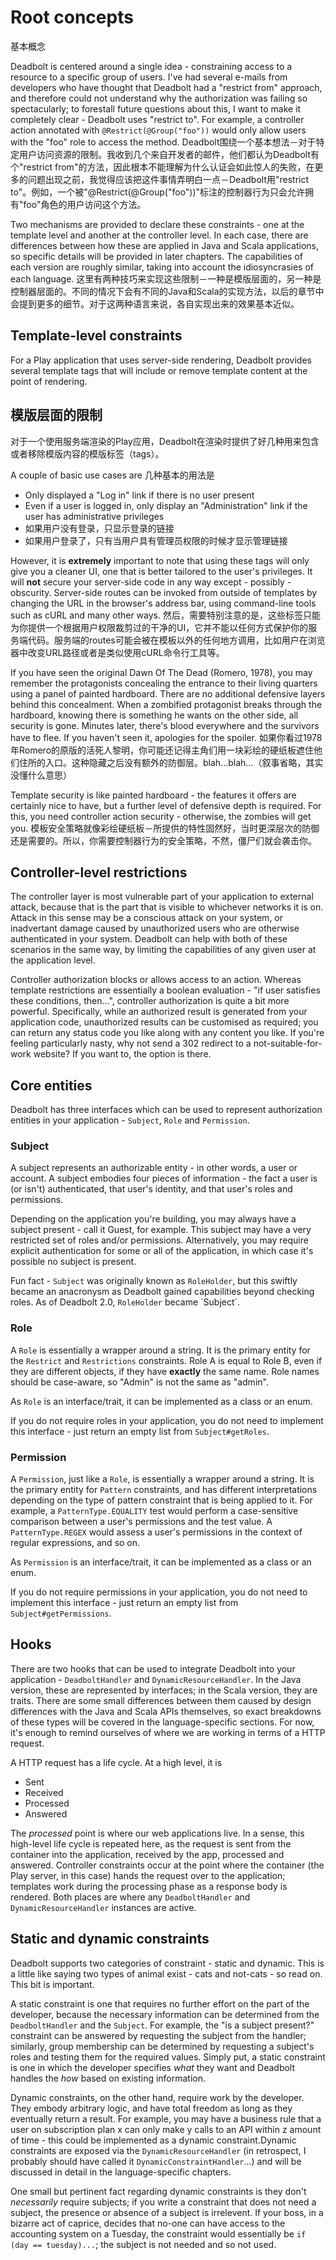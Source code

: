# Root concepts
基本概念

Deadbolt is centered around a single idea - constraining access to a resource to a specific group of users.  I've had several e-mails from developers who have thought that Deadbolt had a "restrict from" approach, and therefore could not understand why the authorization was failing so spectacularly; to forestall future questions about this, I want to make it completely clear - Deadbolt uses "restrict to".  For example, a controller action annotated with `@Restrict(@Group("foo"))` would only allow users with the "foo" role to access the method.
Deadbolt围绕一个基本想法－对于特定用户访问资源的限制。我收到几个来自开发者的邮件，他们都认为Deadbolt有个"restrict from"的方法，因此根本不能理解为什么认证会如此惊人的失败，在更多的问题出现之前，我觉得应该把这件事情弄明白一点－Deadbolt用"restrict to"。例如，一个被"@Restrict(@Group("foo"))"标注的控制器行为只会允许拥有"foo"角色的用户访问这个方法。

Two mechanisms are provided to declare these constraints - one at the template level and another at the controller level.  In each case, there are differences between how these are applied in Java and Scala applications, so specific details will be provided in later chapters.  The capabilities of each version are roughly similar, taking into account the idiosyncrasies of each language.
这里有两种技巧来实现这些限制－一种是模版层面的，另一种是控制器层面的。不同的情况下会有不同的Java和Scala的实现方法，以后的章节中会提到更多的细节。对于这两种语言来说，各自实现出来的效果基本近似。



## Template-level constraints
For a Play application that uses server-side rendering, Deadbolt provides several template tags that will include or remove template content at the point of rendering.
## 模版层面的限制
对于一个使用服务端渲染的Play应用，Deadbolt在渲染时提供了好几种用来包含或者移除模版内容的模版标签（tags）。

A couple of basic use cases are
几种基本的用法是
* Only displayed a "Log in" link if there is no user present
* Even if a user is logged in, only display an "Administration" link if the user has administrative privileges
* 如果用户没有登录，只显示登录的链接
* 如果用户登录了，只有当用户具有管理员权限的时候才显示管理链接

However, it is **extremely** important to note that using these tags will only give you a cleaner UI, one that is better tailored to the user's privileges.  It will **not** secure your server-side code in any way except - possibly - obscurity.  Server-side routes can be invoked from outside of templates by changing the URL in the browser's address bar, using command-line tools such as cURL and many other ways.
然后，需要特别注意的是，这些标签只能为你提供一个根据用户权限裁剪过的干净的UI，它并不能以任何方式保护你的服务端代码。服务端的routes可能会被在模板以外的任何地方调用，比如用户在浏览器中改变URL路径或者是类似使用cURL命令行工具等。

If you have seen the original Dawn Of The Dead (Romero, 1978), you may remember the protagonists concealing the entrance to their living quarters using a panel of painted hardboard.  There are no additional defensive layers behind this concealment.  When a zombified protagonist breaks through the hardboard, knowing there is something he wants on the other side, all security is gone.  Minutes later, there's blood everywhere and the survivors have to flee.  If you haven't seen it, apologies for the spoiler.
如果你看过1978年Romero的原版的活死人黎明，你可能还记得主角们用一块彩绘的硬纸板遮住他们住所的入口。这种隐藏之后没有额外的防御层。blah...blah...（叙事省略，其实没懂什么意思）

Template security is like painted hardboard - the features it offers are certainly nice to have, but a further level of defensive depth is required.  For this, you need controller action security - otherwise, the zombies will get you.
模板安全策略就像彩绘硬纸板－所提供的特性固然好，当时更深层次的防御还是需要的。所以，你需要控制器行为的安全策略，不然，僵尸们就会袭击你。

## Controller-level restrictions
The controller layer is most vulnerable part of your application to external attack, because that is the part that is visible to whichever networks it is on.  Attack in this sense may be a conscious attack on your system, or inadvertant damage caused by unauthorized users who are otherwise authenticated in your system.  Deadbolt can help with both of these scenarios in the same way, by limiting the capabilities of any given user at the application level.


Controller authorization blocks or allows access to an action.  Whereas template restrictions are essentially a boolean evaluation - "if user satisfies these conditions, then...", controller authorization is quite a bit more powerful.  Specifically, while an authorized result is generated from your application code, unauthorized results can be customised as required; you can return any status code you like along with any content you like.  If you're feeling particularly nasty, why not send a 302 redirect to a not-suitable-for-work website?  If you want to, the option is there.

## Core entities
Deadbolt has three interfaces which can be used to represent authorization entities in your application - `Subject`, `Role` and `Permission`.


### Subject
A subject represents an authorizable entity - in other words, a user or account.  A subject embodies four pieces of information - the fact a user is (or isn't) authenticated, that user's identity, and that user's roles and permissions.

Depending on the application you're building, you may always have a subject present - call it Guest, for example.  This subject may have a very restricted set of roles and/or permissions.  Alternatively, you may require explicit authentication for some or all of the application, in which case it's possible no subject is present. 

Fun fact - `Subject` was originally known as `RoleHolder`, but this swiftly became an anacronysm as Deadbolt gained capabilities beyond checking roles.  As of Deadbolt 2.0, `RoleHolder` became ´Subject´.


### Role
A `Role` is essentially a wrapper around a string.  It is the primary entity for the `Restrict` and `Restrictions` constraints.  Role A is equal to Role B, even if they are different objects, if they have **exactly** the same name.  Role names should be case-aware, so "Admin" is not the same as "admin".

As `Role` is an interface/trait, it can be implemented as a class or an enum.

If you do not require roles in your application, you do not need to implement this interface - just return an empty list from `Subject#getRoles`.

### Permission
A `Permission`, just like a `Role`, is essentially a wrapper around a string.  It is the primary entity for `Pattern` constraints, and has different interpretations depending on the type of pattern constraint that is being applied to it.  For example, a `PatternType.EQUALITY` test would perform a case-sensitive comparison between a user's permissions and the test value.  A `PatternType.REGEX` would assess a user's permissions in the context of regular expressions, and so on.

As `Permission` is an interface/trait, it can be implemented as a class or an enum.

If you do not require permissions in your application, you do not need to implement this interface - just return an empty list from `Subject#getPermissions`.


## Hooks
There are two hooks that can be used to integrate Deadbolt into your application - `DeadboltHandler` and `DynamicResourceHandler`.  In the Java version, these are represented by interfaces; in the Scala version, they are traits.  There are some small differences between them caused by design differences with the Java and Scala APIs themselves, so exact breakdowns of these types will be covered in the language-specific sections.  For now, it's enough to remind ourselves of where we are working in terms of a HTTP request.

A HTTP request has a life cycle.  At a high level, it is

* Sent
* Received
* Processed
* Answered

The *processed* point is where our web applications live.  In a sense, this high-level life cycle is repeated here, as the request is sent from the container into the application, received by the app, processed and answered.  Controller constraints occur at the point where the container (the Play server, in this case) hands the request over to the application;  templates work during the processing phase as a response body is rendered.  Both places are where any `DeadboltHandler` and `DynamicResourceHandler` instances are active.

## Static and dynamic constraints
Deadbolt supports two categories of constraint - static and dynamic.  This is a little like saying two types of animal exist - cats and not-cats - so read on.  This bit is important.

A static constraint is one that requires no further effort on the part of the developer, because the necessary information can be determined from the `DeadboltHandler` and the `Subject`.  For example, the "is a subject present?" constraint can be answered by requesting the subject from the handler; similarly, group membership can be determined by requesting a subject's roles and testing them for the required values.  Simply put, a static constraint is one in which the developer specifies *what* they want and Deadbolt handles the *how* based on existing information.

Dynamic constraints, on the other hand, require work by the developer.  They embody arbitrary logic, and have total freedom as long as they eventually return a result.  For example, you may have a business rule that a user on subscription plan x can only make y calls to an API within z amount of time - this could be implemented as a dynamic constraint.Dynamic constraints are exposed via the `DynamicResourceHandler` (in retrospect, I probably should have called it `DynamicConstraintHandler`...) and will be discussed in detail in the language-specific chapters. 

One small but pertinent fact regarding dynamic constraints is they don't *necessarily* require subjects; if you write a constraint that does not need a subject, the presence or absence of a subject is irrelevent.  If your boss, in a bizarre act of caprice, decides that no-one can have access to the accounting system on a Tuesday, the constraint would essentially be `if (day == tuesday)...`; the subject is not needed and so not used.